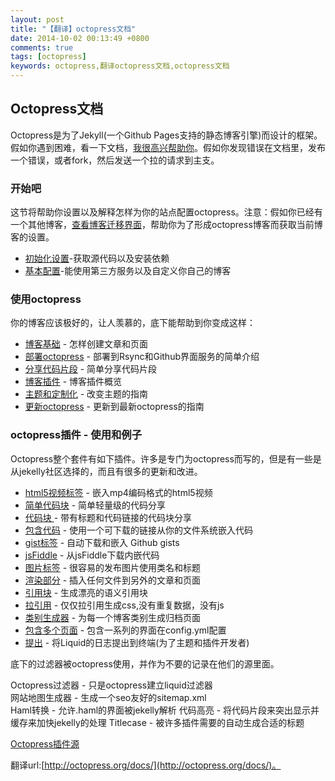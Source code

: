 ```yaml
---
layout: post
title: "【翻译】octopress文档"
date: 2014-10-02 00:13:49 +0800
comments: true
tags: [octopress]
keywords: octopress,翻译octopress文档,octopress文档
---
```



  

## Octopress文档  

Octopress是为了Jekyll(一个Github Pages支持的静态博客引擎)而设计的框架。假如你遇到困难，看一下文档，[我很高兴帮助你](http://octopress.org/help/)。假如你发现错误在文档里，发布一个错误，或者fork，然后发送一个拉的请求到主支。  

<!-- more -->  

### 开始吧  
这节将帮助你设置以及解释怎样为你的站点配置octopress。注意：假如你已经有一个其他博客，[查看博客迁移界面](http://jekyllcn.com/docs/migrations/)，帮助你为了形成octopress博客而获取当前博客的设置。  

*   [初始化设置](http://octopress.org/docs/setup/)-获取源代码以及安装依赖
*   [基本配置](http://octopress.org/docs/configuring/)-能使用第三方服务以及自定义你自己的博客  

### 使用octopress  
你的博客应该极好的，让人羡慕的，底下能帮助到你变成这样：  

*   [博客基础](http://octopress.org/docs/blogging/) - 怎样创建文章和页面
*   [部署octopress](http://octopress.org/docs/deploying/) - 部署到Rsync和Github界面服务的简单介绍
*   [分享代码片段](http://octopress.org/docs/blogging/code/) - 简单分享代码片段
*   [博客插件](http://octopress.org/docs/blogging/plugins/) - 博客插件概览
*   [主题和定制化](http://octopress.org/docs/theme/) - 改变主题的指南
*   [更新octopress](http://octopress.org/docs/updating/) - 更新到最新octopress的指南  

### octopress插件 - 使用和例子  

Octopress整个套件有如下插件。许多是专门为octopress而写的，但是有一些是从jekelly社区选择的，而且有很多的更新和改进。  

*   [html5视频标签](http://octopress.org/docs/plugins/video-tag/) - 嵌入mp4编码格式的html5视频
*   [简单代码块](http://octopress.org/docs/plugins/backtick-codeblock/) - 简单轻量级的代码分享
*   [代码块	](http://octopress.org/docs/plugins/codeblock/) - 带有标题和代码链接的代码块分享
*   [包含代码](http://octopress.org/docs/plugins/include-code/) - 使用一个可下载的链接从你的文件系统嵌入代码
*   [gist标签](http://octopress.org/docs/plugins/gist-tag/) - 自动下载和嵌入 Github gists
*   [jsFiddle](http://octopress.org/docs/plugins/jsfiddle-tag/) - 从jsFiddle下载内嵌代码
*   [图片标签](http://octopress.org/docs/plugins/image-tag/) - 很容易的发布图片使用类名和标题
*   [渲染部分](http://octopress.org/docs/plugins/render-partial/) - 插入任何文件到另外的文章和页面
*   [引用块](http://octopress.org/docs/plugins/blockquote/) - 生成漂亮的语义引用块
*   [拉引用](http://octopress.org/docs/plugins/pullquote/) - 仅仅拉引用生成css,没有重复数据，没有js
*   [类别生成器](http://octopress.org/docs/plugins/category-generator/) - 为每一个博客类别生成归档页面
*   [包含多个页面](http://octopress.org/docs/plugins/include-array/) - 包含一系列的界面在config.yml配置
*   [提出](http://octopress.org/docs/plugins/puts/) - 将Liquid的日志提出到终端(为了主题和插件开发者)  

底下的过滤器被octopress使用，并作为不要的记录在他们的源里面。  

Octopress过滤器 - 只是octopress建立liquid过滤器   
网站地图生成器  - 生成一个seo友好的sitemap.xml  
Haml转换        - 允许.haml的界面被jekelly解析
代码高亮        - 将代码片段来突出显示并缓存来加快jekelly的处理
Titlecase       - 被许多插件需要的自动生成合适的标题  

[Octopress插件源](https://github.com/imathis/octopress/tree/master/plugins)  

翻译url:[http://octopress.org/docs/](http://octopress.org/docs/)。
